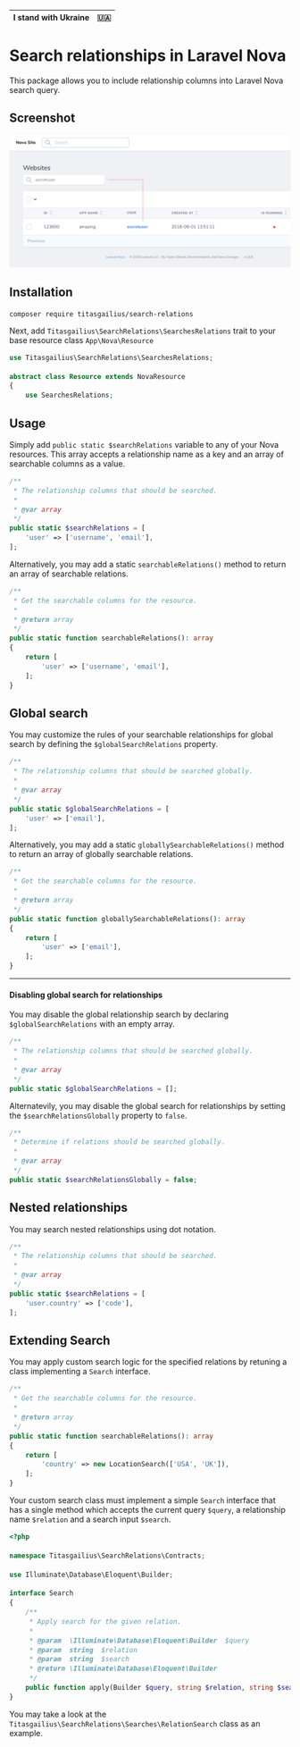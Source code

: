 I stand with Ukraine | 🇺🇦
:---: | :---

# Search relationships in Laravel Nova

This package allows you to include relationship columns into Laravel Nova search query.

## Screenshot

![screenshot of the search relations tool](./screenshot.png)

## Installation

```
composer require titasgailius/search-relations
```

Next, add `Titasgailius\SearchRelations\SearchesRelations` trait to your base resource class `App\Nova\Resource`
```php
use Titasgailius\SearchRelations\SearchesRelations;

abstract class Resource extends NovaResource
{
    use SearchesRelations;
```

## Usage

Simply add `public static $searchRelations` variable to any of your Nova resources.
This array accepts a relationship name as a key and an array of searchable columns as a value.

```php
/**
 * The relationship columns that should be searched.
 *
 * @var array
 */
public static $searchRelations = [
    'user' => ['username', 'email'],
];
```

Alternatively, you may add a static `searchableRelations()` method to return an array of searchable relations.

```php
/**
 * Get the searchable columns for the resource.
 *
 * @return array
 */
public static function searchableRelations(): array
{
    return [
        'user' => ['username', 'email'],
    ];
}
```

## Global search

You may customize the rules of your searchable relationships for global search by defining the `$globalSearchRelations` property.

```php
/**
 * The relationship columns that should be searched globally.
 *
 * @var array
 */
public static $globalSearchRelations = [
    'user' => ['email'],
];
```

Alternatively, you may add a static `globallySearchableRelations()` method to return an array of globally searchable relations.

```php
/**
 * Get the searchable columns for the resource.
 *
 * @return array
 */
public static function globallySearchableRelations(): array
{
    return [
        'user' => ['email'],
    ];
}
```

---
#### Disabling global search for relationships

You may disable the global relationship search by declaring `$globalSearchRelations` with an empty array.

```php
/**
 * The relationship columns that should be searched globally.
 *
 * @var array
 */
public static $globalSearchRelations = [];
```

Alternatevily, you may disable the global search for relationships by setting the `$searchRelationsGlobally` property to `false`.

```php
/**
 * Determine if relations should be searched globally.
 *
 * @var array
 */
public static $searchRelationsGlobally = false;
```

## Nested relationships

You may search nested relationships using dot notation.

```php
/**
 * The relationship columns that should be searched.
 *
 * @var array
 */
public static $searchRelations = [
    'user.country' => ['code'],
];
```

## Extending Search

You may apply custom search logic for the specified relations by retuning a class implementing a `Search` interface.

```php
/**
 * Get the searchable columns for the resource.
 *
 * @return array
 */
public static function searchableRelations(): array
{
    return [
        'country' => new LocationSearch(['USA', 'UK']),
    ];
}
```

Your custom search class must implement a simple `Search` interface that has a single method which accepts
the current query `$query`, a relationship name `$relation` and a search input `$search`.

```php
<?php

namespace Titasgailius\SearchRelations\Contracts;

use Illuminate\Database\Eloquent\Builder;

interface Search
{
    /**
     * Apply search for the given relation.
     *
     * @param  \Illuminate\Database\Eloquent\Builder  $query
     * @param  string  $relation
     * @param  string  $search
     * @return \Illuminate\Database\Eloquent\Builder
     */
    public function apply(Builder $query, string $relation, string $search): Builder;
}
```

You may take a look at the `Titasgailius\SearchRelations\Searches\RelationSearch` class as an example.
